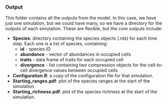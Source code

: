 ### Output

This folder contains all the outputs from the model. In this case, we have just one simulation, but we could have many, so we have a directory for the outputs of each simulation. These are flexible, but the core outputs include:

- **Species**: directory containing the species objects (.rds) for each time step. Each one is a list of species, containing:
  - **id** - species ID
  - **abundance** - vector of abundances in occupied cells
  - **traits** - data frame of traits for each occupied cell
  - **divergence** - list containing two compression objects for the cell-to-cell divergence values between occupied cells
- **Configuration.R**: a copy of the configuration file for that simulation.
- **Starting_ranges.pdf**: plot of the species ranges at the start of the simulation.
- **Starting_richness.pdf**: plot of the species richness at the start of the simulation.